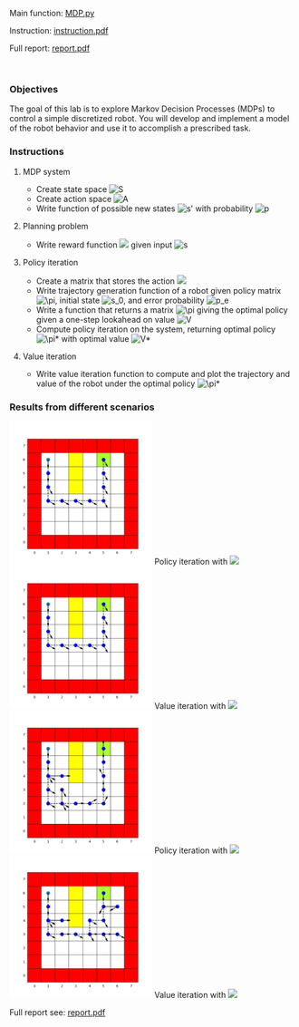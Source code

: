 Main function: [MDP.py](MDP.py)

Instruction: [instruction.pdf](lab_1_instruction.pdf)

Full report: [report.pdf](lab_1_report.pdf)

<br>

### Objectives

The goal of this lab is to explore Markov Decision Processes (MDPs) to control a simple discretized robot. You will develop and implement a model of the robot behavior and use it to accomplish a prescribed task.

### Instructions

1. MDP system
    - Create state space ![S](https://render.githubusercontent.com/render/math?math=S)
    - Create action space ![A](https://render.githubusercontent.com/render/math?math=A)
    - Write function of possible new states ![s'](https://render.githubusercontent.com/render/math?math=s') with probability ![p](https://render.githubusercontent.com/render/math?math=p)

2. Planning problem
    - Write reward function <img src="https://render.githubusercontent.com/render/math?math=R(s)"> given input ![s](https://render.githubusercontent.com/render/math?math=s)

3. Policy iteration
    - Create a matrix that stores the action <img src="https://render.githubusercontent.com/render/math?math=a=\pi_0(s)">
    - Write trajectory generation function of a robot given policy matrix ![\pi](https://render.githubusercontent.com/render/math?math=\pi), initial state ![s_0](https://render.githubusercontent.com/render/math?math=s_0), and error probability ![p_e](https://render.githubusercontent.com/render/math?math=p_e)
    - Write a function that returns a matrix ![\pi](https://render.githubusercontent.com/render/math?math=\pi) giving the optimal policy given a one-step lookahead on value ![V](https://render.githubusercontent.com/render/math?math=V)
    - Compute policy iteration on the system, returning optimal policy ![\pi\*](https://render.githubusercontent.com/render/math?math=\pi*) with optimal value ![V\*](https://render.githubusercontent.com/render/math?math=V*)

4. Value iteration
    - Write value iteration function to compute and plot the trajectory and value of the robot under the optimal policy ![\pi\*](https://render.githubusercontent.com/render/math?math=\pi*)

### Results from different scenarios

<img src="result/img-022723%20policy%20reward%20pe=0.jpg" width="50%">
Policy iteration with <img src="https://render.githubusercontent.com/render/math?math=p_e=0">

<img src="result/img-024719%20value%20reward%20pe=0.jpg" width="50%">
Value iteration with <img src="https://render.githubusercontent.com/render/math?math=p_e=0">

<img src="result/img-032313%20policy%20reward%20pe=0.25.jpg" width="50%">
Policy iteration with <img src="https://render.githubusercontent.com/render/math?math=p_e=0.25">

<img src="result/img-034420%20value%20reward%20pe=0.25.jpg" width="50%">
Value iteration with <img src="https://render.githubusercontent.com/render/math?math=p_e=0.25">

<br>

Full report see: [report.pdf](lab_1_report.pdf)

